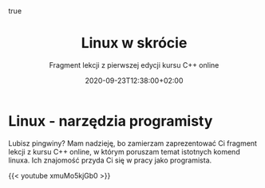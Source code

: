 ﻿---
title: "Linux w skrócie"
subtitle: "Fragment lekcji z pierwszej edycji kursu C++ online"
date: 2020-09-23T12:38:00+02:00
draft: false
author: ""
authorLink: ""
description: ""
summary: ""
url: "/post/linux-w-skrocie"

tags: ["c++", "kurs online", "narzędzia", "linux"]
categories: ["Post", "Kurs C++ online", "W skrócie"]
keywords: ["nauka linuxa", "podstawy linuxa", "tutorial linux"]
hiddenFromHomePage: false
hiddenFromSearch: false

featuredImage: "featured.png"
featuredImagePreview: "/post/linux-w-skrocie/featured.png"

toc:
  enable: false
math:
  enable: false
lightgallery: false
share:
  enable: true
comment:
  enable: true
license: ""
---

# Linux - narzędzia programisty

Lubisz pingwiny? Mam nadzieję, bo zamierzam zaprezentować Ci fragment lekcji z kursu C++ online, w którym poruszam temat istotnych komend linuxa. Ich znajomość przyda Ci się w pracy jako programista.

{{< youtube xmuMo5kjGb0 >}}

